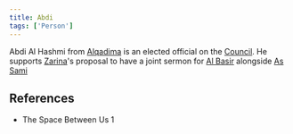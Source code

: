 ```yaml
---
title: Abdi
tags: ['Person']
---
```

Abdi Al Hashmi from [Alqadima](wiki/Alqadima.md) is an elected official on the [Council](wiki/Council.md). He supports [Zarina](wiki/Zarina.md)'s proposal to have a joint sermon for [Al Basir](wiki/Al%20Basir.md) alongside [As Sami](wiki/As%20Sami.md)

## References
- The Space Between Us 1
